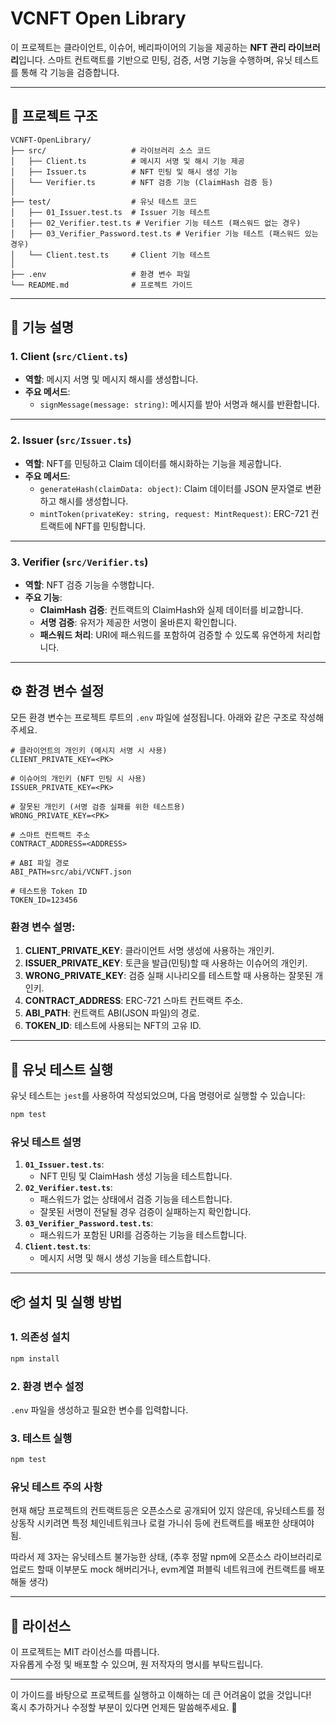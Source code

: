 # VCNFT Open Library

이 프로젝트는 클라이언트, 이슈어, 베리파이어의 기능을 제공하는 **NFT 관리 라이브러리**입니다. 스마트 컨트랙트를 기반으로 민팅, 검증, 서명 기능을 수행하며, 유닛 테스트를 통해 각 기능을 검증합니다.

---

## 📂 **프로젝트 구조**

```plaintext
VCNFT-OpenLibrary/
├── src/                   # 라이브러리 소스 코드
│   ├── Client.ts          # 메시지 서명 및 해시 기능 제공
│   ├── Issuer.ts          # NFT 민팅 및 해시 생성 기능
│   └── Verifier.ts        # NFT 검증 기능 (ClaimHash 검증 등)
│
├── test/                  # 유닛 테스트 코드
│   ├── 01_Issuer.test.ts  # Issuer 기능 테스트
│   ├── 02_Verifier.test.ts # Verifier 기능 테스트 (패스워드 없는 경우)
│   ├── 03_Verifier_Password.test.ts # Verifier 기능 테스트 (패스워드 있는 경우)
│   └── Client.test.ts     # Client 기능 테스트
│
├── .env                   # 환경 변수 파일
└── README.md              # 프로젝트 가이드
```

---

## 🚀 **기능 설명**

### 1. **Client** (`src/Client.ts`)
- **역할**: 메시지 서명 및 메시지 해시를 생성합니다.  
- **주요 메서드**:  
  - `signMessage(message: string)`: 메시지를 받아 서명과 해시를 반환합니다.

---

### 2. **Issuer** (`src/Issuer.ts`)
- **역할**: NFT를 민팅하고 Claim 데이터를 해시화하는 기능을 제공합니다.  
- **주요 메서드**:
  - `generateHash(claimData: object)`: Claim 데이터를 JSON 문자열로 변환하고 해시를 생성합니다.
  - `mintToken(privateKey: string, request: MintRequest)`: ERC-721 컨트랙트에 NFT를 민팅합니다.

---

### 3. **Verifier** (`src/Verifier.ts`)
- **역할**: NFT 검증 기능을 수행합니다.
- **주요 기능**:  
  - **ClaimHash 검증**: 컨트랙트의 ClaimHash와 실제 데이터를 비교합니다.
  - **서명 검증**: 유저가 제공한 서명이 올바른지 확인합니다.
  - **패스워드 처리**: URI에 패스워드를 포함하여 검증할 수 있도록 유연하게 처리합니다.

---

## ⚙️ **환경 변수 설정**

모든 환경 변수는 프로젝트 루트의 `.env` 파일에 설정됩니다. 아래와 같은 구조로 작성해 주세요.

```plaintext
# 클라이언트의 개인키 (메시지 서명 시 사용)
CLIENT_PRIVATE_KEY=<PK>

# 이슈어의 개인키 (NFT 민팅 시 사용)
ISSUER_PRIVATE_KEY=<PK>

# 잘못된 개인키 (서명 검증 실패를 위한 테스트용)
WRONG_PRIVATE_KEY=<PK>

# 스마트 컨트랙트 주소
CONTRACT_ADDRESS=<ADDRESS>

# ABI 파일 경로
ABI_PATH=src/abi/VCNFT.json

# 테스트용 Token ID
TOKEN_ID=123456
```

### 환경 변수 설명:
1. **CLIENT_PRIVATE_KEY**: 클라이언트 서명 생성에 사용하는 개인키.  
2. **ISSUER_PRIVATE_KEY**: 토큰을 발급(민팅)할 때 사용하는 이슈어의 개인키.  
3. **WRONG_PRIVATE_KEY**: 검증 실패 시나리오를 테스트할 때 사용하는 잘못된 개인키.  
4. **CONTRACT_ADDRESS**: ERC-721 스마트 컨트랙트 주소.  
5. **ABI_PATH**: 컨트랙트 ABI(JSON 파일)의 경로.  
6. **TOKEN_ID**: 테스트에 사용되는 NFT의 고유 ID.

---

## 🧪 **유닛 테스트 실행**

유닛 테스트는 `jest`를 사용하여 작성되었으며, 다음 명령어로 실행할 수 있습니다:

```bash
npm test
```

### **유닛 테스트 설명**
1. **`01_Issuer.test.ts`**:  
   - NFT 민팅 및 ClaimHash 생성 기능을 테스트합니다.  
2. **`02_Verifier.test.ts`**:  
   - 패스워드가 없는 상태에서 검증 기능을 테스트합니다.  
   - 잘못된 서명이 전달될 경우 검증이 실패하는지 확인합니다.  
3. **`03_Verifier_Password.test.ts`**:  
   - 패스워드가 포함된 URI를 검증하는 기능을 테스트합니다.  
4. **`Client.test.ts`**:  
   - 메시지 서명 및 해시 생성 기능을 테스트합니다.

---

## 📦 **설치 및 실행 방법**

### 1. **의존성 설치**
```bash
npm install
```

### 2. **환경 변수 설정**
`.env` 파일을 생성하고 필요한 변수를 입력합니다.

### 3. **테스트 실행**
```bash
npm test
```
### 유닛 테스트 주의 사항
현재 해당 프로젝트의 컨트랙트등은 오픈소스로 공개되어 있지 않은데, 유닛테스트를 정상동작 시키려면 특정 체인네트워크나 로컬 가니쉬 등에 컨트랙트를 배포한 상태여야 됨. 

따라서 제 3자는 유닛테스트 불가능한 상태, (추후 정말 npm에 오픈소스 라이브러리로 업로드 할때 이부분도 mock 해버리거나, evm계열 퍼블릭 네트워크에 컨트랙트를 배포해둘 생각)

---

## 📜 **라이선스**
이 프로젝트는 MIT 라이선스를 따릅니다.  
자유롭게 수정 및 배포할 수 있으며, 원 저작자의 명시를 부탁드립니다.

---

이 가이드를 바탕으로 프로젝트를 실행하고 이해하는 데 큰 어려움이 없을 것입니다!  
혹시 추가하거나 수정할 부분이 있다면 언제든 말씀해주세요. 🚀